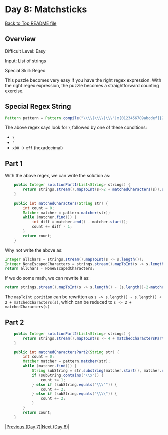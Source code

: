 # Day 8: Matchsticks

[Back to Top README file](../../../../README.md)
## Overview
Difficult Level: Easy

Input: List of strings

Special Skill:  Regex

This puzzle becomes very easy if you have the right regex expression. With the 
right regex expression, the puzzle becomes a straightforward counting exercise.

## Special Regex String

```java
Pattern pattern = Pattern.compile("\\\\(\\\\|\\\"|x[0123456789abcdef]{2})");
```

The above regex says look for `\` followed by one of these conditions:
* `\`
* `"`
* `x00` -> `xff` (hexadecimal)

## Part 1
With the above regex, we can write the solution as:

```java
    public Integer solutionPart1(List<String> strings) {
        return strings.stream().mapToInt(s->2 + matchedCharacters(s)).sum();
    }
    
    public int matchedCharacters(String str) {
        int count = 0;
        Matcher matcher = pattern.matcher(str);
        while (matcher.find()) {
            int diff = matcher.end() - matcher.start();
            count += diff - 1;
        }
        return count;
    }

```

Why not write the above as:

```java
Integer allChars = strings.stream().mapToInt(s -> s.length());
Integer NoneEscapedCharacters = strings.stream().mapToInt(s -> s.length()-2-matchedCharacters(s)).sum();
return allChars - NoneEscapedCharacters;
```

If we do some math, we can rewrite it as:
```java
return strings.stream().mapToInt(s -> s.length() - (s.length()-2-matchedCharacters(s))).sum();
```

The `mapToInt porition` can be rewritten as `s -> s.length() - s.length() + 2 + matchedCharacters(s)`,
which can be reduced to `s -> 2 + matchedCharacters(s)`

## Part 2
```java
    public Integer solutionPart2(List<String> strings) {
        return strings.stream().mapToInt(s -> 4 + matchedCharactersPart2(s)).sum();
    }

    public int matchedCharactersPart2(String str) {
        int count = 0;
        Matcher matcher = pattern.matcher(str);
        while (matcher.find()) {
            String subString = str.substring(matcher.start(), matcher.end());
            if (subString.contains("\\x")) {
                count += 1;
            } else if (subString.equals("\\\"")) {
                count += 2;
            } else if (subString.equals("\\\\")) {
                count += 2;
            }
        }
        return count;
    }

```

|[Previous (Day 7)](../day07/README.md)|[Next (Day 8)](../day09/README.md)|